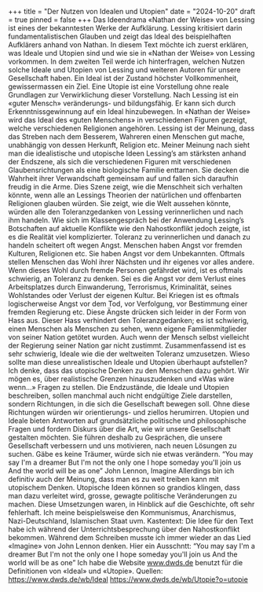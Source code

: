 +++
title = "Der Nutzen von Idealen und Utopien"
date = "2024-10-20"
draft = true
pinned = false
+++
Das Ideendrama «Nathan der Weise» von Lessing ist eines der bekanntesten Werke der Aufklärung. Lessing kritisiert darin fundamentalistischen Glauben und zeigt das Ideal des beispielhaften Aufklärers anhand von Nathan. In diesem Text möchte ich zuerst erklären, was Ideale und Utopien sind und wie sie in «Nathan der Weise» von Lessing vorkommen. In dem zweiten Teil werde ich hinterfragen, welchen Nutzen solche Ideale und Utopien von Lessing und weiteren Autoren für unsere Gesellschaft haben. 
Ein Ideal ist der Zustand höchster Vollkommenheit, gewissermassen ein Ziel. Eine Utopie ist eine Vorstellung ohne reale Grundlagen zur Verwirklichung dieser Vorstellung. 
Nach Lessing ist ein «guter Mensch» veränderungs- und bildungsfähig. Er kann sich durch Erkenntnissgewinnung auf ein Ideal hinzubewegen. In «Nathan der Weise» wird das Ideal des «guten Menschens» in verschiedenen Figuren gezeigt, welche verschiedenen Religionen angehören. Lessing ist der Meinung, dass das Streben nach dem Besserem, Wahreren einen Menschen gut mache, unabhängig von dessen Herkunft, Religion etc. 
Meiner Meinung nach sieht man die idealistische und utopische Ideen Lessing’s am stärksten anhand der Endszene, als sich die verschiedenen Figuren mit verschiedenen Glaubensrichtungen als eine biologische Familie enttarnen. Sie decken die Wahrheit ihrer Verwandschaft gemeinsam auf und fallen sich daraufhin freudig in die Arme. Dies Szene zeigt, wie die Menschheit sich verhalten könnte, wenn alle an Lessings Theorien der natürlichen und offenbarten Religionen glauben würden. Sie zeigt, wie die Welt aussehen könnte, würden alle den Toleranzgedanken von Lessing verinnerlichen und nach ihm handeln. 
Wie sich im Klassengespräch bei der Anwendung Lessing’s Botschaften auf aktuelle Konflikte wie den Nahostkonflikt jedoch zeigte, ist es die Realität viel komplizierter. Toleranz zu verinnerlichen und danach zu handeln scheitert oft wegen Angst. Menschen haben Angst vor fremden Kulturen, Religionen etc. Sie haben Angst vor dem Unbekannten. Oftmals stellen Menschen das Wohl ihrer Nächsten und ihr eigenes vor alles andere. Wenn dieses Wohl durch fremde Personen gefährdet wird, ist es oftmals schwierig, an Toleranz zu denken. Sei es die Angst vor dem Verlust eines Arbeitsplatzes durch Einwanderung, Terrorismus, Kriminalität, seines Wohlstandes oder Verlust der eigenen Kultur. Bei Kriegen ist es oftmals logischerweise Angst vor dem Tod, vor Verfolgung, vor Bestimmung einer fremden Regierung etc. Diese Ängste drücken sich leider in der Form von Hass aus. Dieser Hass verhindert den Toleranzgedanken; es ist schwierig, einen Menschen als Menschen zu sehen, wenn eigene Familienmitglieder von seiner Nation getötet wurden. Auch wenn der Mensch selbst vielleicht der Regierung seiner Nation gar nicht zustimmt. 
Zusammenfassend ist es sehr schwierig, Ideale wie die der weltweiten Toleranz umzusetzen. Wieso sollte man diese unrealistischen Ideale und Utopien überhaupt aufstellen?
Ich denke, dass das utopische Denken zu den Menschen dazu gehört. Wir mögen es, über realistische Grenzen hinauszudenken und «Was wäre wenn…» Fragen zu stellen. Die Endzustände, die Ideale und Utopien beschreiben, sollen manchmal auch nicht endgültige Ziele darstellen, sondern Richtungen, in die sich die Gesellschaft bewegen soll. Ohne diese Richtungen würden wir orientierungs- und ziellos herumirren. Utopien und Ideale bieten Antworten auf grundsätzliche politische und philosophische Fragen und fordern Diskurs über die Art, wie wir unsere Gesellschaft gestalten möchten. Sie führen deshalb zu Gesprächen, die unsere Gesellschaft verbessern und uns motivieren, nach neuen Lösungen zu suchen. Gäbe es keine Träumer, würde sich nie etwas verändern. 
“You may say I'm a dreamer
But I'm not the only one
I hope someday you'll join us
And the world will be as one”
John Lennon, Imagine
Allerdings bin ich definitiv auch der Meinung, dass man es zu weit treiben kann mit utopischem Denken. Utopische Ideen können so grandios klingen, dass man dazu verleitet wird, grosse, gewagte politische Veränderungen zu machen. Diese Umsetzungen waren, in Hinblick auf die Geschichte, oft sehr fehlerhaft. Ich meine beispielsweise den Kommunismus, Anarchismus, Nazi-Deutschland, Islamischen Staat uvm.
Kastentext:
Die Idee für den Text habe ich während der Unterrichtsbesprechung über den Nahostkonflikt bekommen. Während dem Schreiben musste ich immer wieder an das Lied «Imagine» von John Lennon denken. Hier ein Ausschntt: 
“You may say I'm a dreamer
But I'm not the only one
I hope someday you'll join us
And the world will be as one”
Ich habe die Website www.dwds.de benutzt für die Definitionen von «Ideal» und «Utopie».
Quellen:
https://www.dwds.de/wb/Ideal
https://www.dwds.de/wb/Utopie?o=utopie


